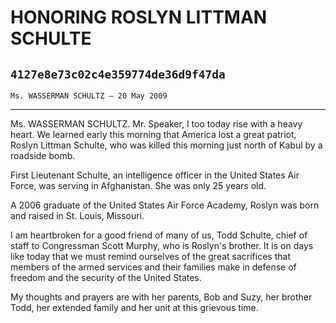 # HONORING ROSLYN LITTMAN SCHULTE
## `4127e8e73c02c4e359774de36d9f47da`
`Ms. WASSERMAN SCHULTZ — 20 May 2009`

---


Ms. WASSERMAN SCHULTZ. Mr. Speaker, I too today rise with a heavy 
heart. We learned early this morning that America lost a great patriot, 
Roslyn Littman Schulte, who was killed this morning just north of Kabul 
by a roadside bomb.

First Lieutenant Schulte, an intelligence officer in the United 
States Air Force, was serving in Afghanistan. She was only 25 years 
old.

A 2006 graduate of the United States Air Force Academy, Roslyn was 
born and raised in St. Louis, Missouri.

I am heartbroken for a good friend of many of us, Todd Schulte, chief 
of staff to Congressman Scott Murphy, who is Roslyn's brother. It is on 
days like today that we must remind ourselves of the great sacrifices 
that members of the armed services and their families make in defense 
of freedom and the security of the United States.

My thoughts and prayers are with her parents, Bob and Suzy, her 
brother Todd, her extended family and her unit at this grievous time.
